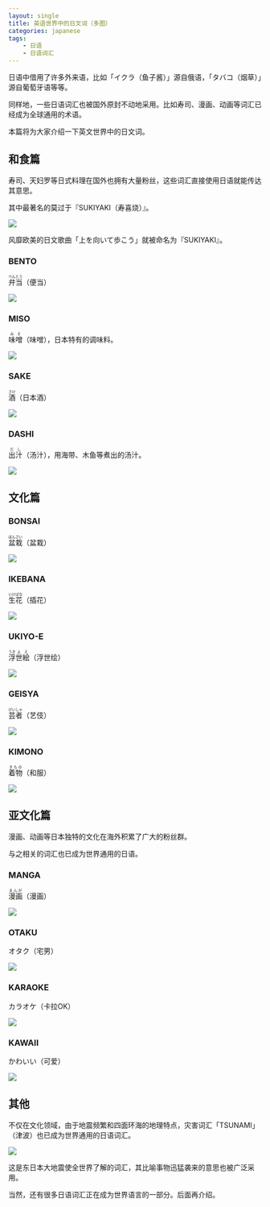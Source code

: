 ```yaml
---
layout: single
title: 英语世界中的日文词（多图）
categories: japanese
tags:
    - 日语
    - 日语词汇
---
```


日语中借用了许多外来语，比如「イクラ<span class='more'>（鱼子酱）</span>」源自俄语，「タバコ<span class='more'>（烟草）</span>」源自葡萄牙语等等。

同样地，一些日语词汇也被国外原封不动地采用。比如寿司、漫画、动画等词汇已经成为全球通用的术语。

本篇将为大家介绍一下英文世界中的日文词。

## 和食篇

寿司、天妇罗等日式料理在国外也拥有大量粉丝，这些词汇直接使用日语就能传达其意思。

其中最著名的莫过于『SUKIYAKI<span class='more'>（寿喜烧）</span>』。

![](/assets/images/japanese-english/sukiyaki.jpeg)

风靡欧美的日文歌曲「上を向いて歩こう」就被命名为『SUKIYAKI』。

### BENTO

<ruby>弁当<rt>べんとう</rt></ruby><span class='more'>（便当）</span>

![](/assets/images/japanese-english/bento.jpeg)

### MISO

<ruby>味噌<rt>みそ</rt></ruby><span class='more'>（味噌）</span>，日本特有的调味料。

![](/assets/images/japanese-english/miso.jpeg)

### SAKE

<ruby>酒<rt>さけ</rt></ruby><span class='more'>（日本酒）</span>

![](/assets/images/japanese-english/sake.jpeg)

### DASHI

<ruby>出汁<rt>だし</rt></ruby><span class='more'>（汤汁）</span>，用海带、木鱼等煮出的汤汁。

![](/assets/images/japanese-english/dashi.jpeg)

## 文化篇

### BONSAI

<ruby>盆栽<rt>ぼんさい</rt></ruby><span class='more'>（盆栽）</span>

![](/assets/images/japanese-english/bonsai.jpeg)

### IKEBANA

<ruby>生花<rt>いけばな</rt></ruby><span class='more'>（插花）</span>

![](/assets/images/japanese-english/ikebana.jpeg)

### UKIYO-E

<ruby>浮<rt>うき</rt>世<rt>よ</rt>絵<rt>え</rt></ruby><span class='more'>（浮世绘）</span>

![](/assets/images/japanese-english/ukiyoe.jpeg)

### GEISYA

<ruby>芸者<rt>げいしゃ</rt></ruby><span class='more'>（艺伎）</span>

![](/assets/images/japanese-english/geisya.jpeg)

### KIMONO

<ruby>着物<rt>きもの</rt></ruby><span class='more'>（和服）</span>

![](/assets/images/japanese-english/kimono.webp)

## 亚文化篇

漫画、动画等日本独特的文化在海外积累了广大的粉丝群。

与之相关的词汇也已成为世界通用的日语。

### MANGA

<ruby>漫画<rt>まんが</rt></ruby><span class='more'>（漫画）</span>

![](/assets/images/japanese-english/manga.webp)

### OTAKU

オタク<span class='more'>（宅男）</span>

![](/assets/images/japanese-english/otaku.jpeg)

### KARAOKE

カラオケ<span class='more'>（卡拉OK）</span>

![](/assets/images/japanese-english/karaoke.webp)

### KAWAII

かわいい<span class='more'>（可爱）</span>

![](/assets/images/japanese-english/kawaii.jpeg)

## 其他

不仅在文化领域，由于地震频繁和四面环海的地理特点，灾害词汇「TSUNAMI」<span class='more'>（津波）</span>也已成为世界通用的日语词汇。

![](/assets/images/japanese-english/tsunami.jpeg)

这是东日本大地震使全世界了解的词汇，其比喻事物迅猛袭来的意思也被广泛采用。

当然，还有很多日语词汇正在成为世界语言的一部分。后面再介绍。
